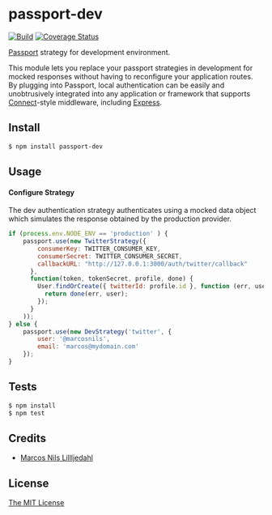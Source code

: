 # passport-dev

[![Build](https://travis-ci.org/marcosnils/passport-dev.png)](https://travis-ci.org/marcosnils/passport-dev)
[![Coverage Status](https://coveralls.io/repos/marcosnils/passport-dev/badge.svg?branch=master&service=github)](https://coveralls.io/github/marcosnils/passport-dev?branch=master)


[Passport](http://passportjs.org/) strategy for development environment.

This module lets you replace your passport strategies in development
for mocked responses without having to reconfigure your application routes.
By plugging into Passport, local authentication can be easily and
unobtrusively integrated into any application or framework that supports
[Connect](http://www.senchalabs.org/connect/)-style middleware, including
[Express](http://expressjs.com/).

## Install

```bash
$ npm install passport-dev
```

## Usage

#### Configure Strategy

The dev authentication strategy authenticates using a mocked data
object which simulates the response obtained by the production provider.

```js
if (process.env.NODE_ENV == 'production' ) {
    passport.use(new TwitterStrategy({
        consumerKey: TWITTER_CONSUMER_KEY,
        consumerSecret: TWITTER_CONSUMER_SECRET,
        callbackURL: "http://127.0.0.1:3000/auth/twitter/callback"
      },
      function(token, tokenSecret, profile, done) {
        User.findOrCreate({ twitterId: profile.id }, function (err, user) {
          return done(err, user);
        });
      }
    ));
} else {
    passport.use(new DevStrategy('twitter', {
        user: '@marcosnils',
        email: 'marcos@mydomain.com'
    });
}
```

## Tests

```bash
$ npm install
$ npm test
```

## Credits

- [Marcos Nils Lillljedahl](http://github.com/marcosnils)

## License

[The MIT License](http://opensource.org/licenses/MIT)

